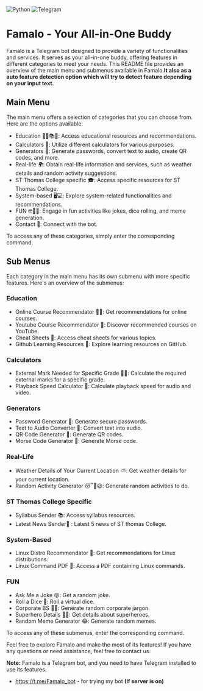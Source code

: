 ![Python](https://img.shields.io/badge/python-3670A0?style=for-the-badge&logo=python&logoColor=ffdd54) ![Telegram](https://img.shields.io/badge/Telegram-2CA5E0?style=for-the-badge&logo=telegram&logoColor=white)
# Famalo - Your All-in-One Buddy

Famalo is a Telegram bot designed to provide a variety of functionalities and services. It serves as your all-in-one buddy, offering features in different categories to meet your needs. This README file provides an overview of the main menu and submenus available in Famalo.**It also as a auto feature detection option which will try to detect feature depending on your input text.**

## Main Menu

The main menu offers a selection of categories that you can choose from. Here are the options available:

- Education 🧑‍🎓📚📖: Access educational resources and recommendations.
- Calculators 📱: Utilize different calculators for various purposes.
- Generators 🧪: Generate passwords, convert text to audio, create QR codes, and more.
- Real-life 🌍: Obtain real-life information and services, such as weather details and random activity suggestions.
- ST Thomas College specific 🎓: Access specific resources for ST Thomas College.
- System-based 🖥️💻: Explore system-related functionalities and recommendations.
- FUN 🤓🤪🥳: Engage in fun activities like jokes, dice rolling, and meme generation.
- Contact 📱: Connect with the bot.

To access any of these categories, simply enter the corresponding command.

## Sub Menus

Each category in the main menu has its own submenu with more specific features. Here's an overview of the submenus:

### Education

- Online Course Recommendator 👨‍🏫: Get recommendations for online courses.
- Youtube Course Recommendator 🎥: Discover recommended courses on YouTube.
- Cheat Sheets 📄: Access cheat sheets for various topics.
- Github Learning Resources 📖: Explore learning resources on GitHub.

### Calculators

- External Mark Needed for Specific Grade 🧑‍🎓: Calculate the required external marks for a specific grade.
- Playback Speed Calculator 📼: Calculate playback speed for audio and video.

### Generators

- Password Generator 🔐: Generate secure passwords.
- Text to Audio Converter 🎵: Convert text into audio.
- QR Code Generator 📲: Generate QR codes.
- Morse Code Generator 🔢: Generate Morse code.

### Real-Life

- Weather Details of Your Current Location ⛅: Get weather details for your current location.
- Random Activity Generator 😴🥱😃: Generate random activities to do.

### ST Thomas College Specific

- Syllabus Sender 📚: Access syllabus resources.
- Latest News Sender📰 : Latest 5 news of ST thomas College.

### System-Based

- Linux Distro Recommendator 🐧: Get recommendations for Linux distributions.
- Linux Command PDF 📃: Access a PDF containing Linux commands.

### FUN

- Ask Me a Joke 😜: Get a random joke.
- Roll a Dice 🎲: Roll a virtual dice.
- Corporate BS 🐂💩: Generate random corporate jargon.
- Superhero Details 🦸🦹: Get details about superheroes.
- Random Meme Generator 😂: Generate random memes.

To access any of these submenus, enter the corresponding command.

Feel free to explore Famalo and make the most of its features! If you have any questions or need assistance, feel free to contact us.

**Note:** Famalo is a Telegram bot, and you need to have Telegram installed to use its features.
- https://t.me/Famalo_bot - for trying my bot **(If server is on)**
